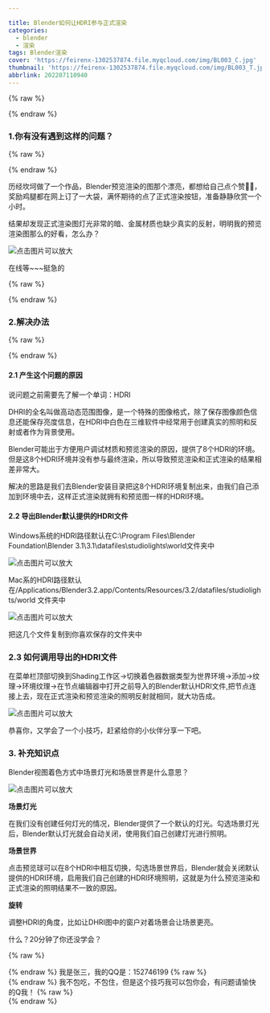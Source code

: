 ```yaml
---

title: Blender如何让HDRI参与正式渲染
categories:
  - blender
  - 渲染
tags: Blender渲染
cover: 'https://feirenx-1302537874.file.myqcloud.com/img/BL003_C.jpg'
thumbnail: 'https://feirenx-1302537874.file.myqcloud.com/img/BL003_T.jpg'
abbrlink: 202207110940
---
```


{% raw %}<article class="message is-danger"><div class="message-body">{% endraw %}

### 1.你有没有遇到这样的问题？

{% raw %}</div></article>{% endraw %}

历经坎坷做了一个作品，Blender预览渲染的图那个漂亮，都想给自己点个赞👍🏻，奖励鸡腿都在网上订了一大袋，满怀期待的点了正式渲染按钮，准备静静欣赏一个小时。

结果却发现正式渲染图灯光非常的暗、金属材质也缺少真实的反射，明明我的预览渲染图那么的好看，怎么办？

![点击图片可以放大](https://feirenx-1302537874.file.myqcloud.com/img/BL003-1.png)

在线等~~~挺急的

<!-- more -->

{% raw %}<article class="message is-success"><div class="message-body">{% endraw %}

### 2.解决办法

{% raw %}</div></article>{% endraw %}

#### 2.1 产生这个问题的原因

说问题之前需要先了解一个单词：HDRI

DHRI的全名叫做高动态范围图像，是一个特殊的图像格式，除了保存图像颜色信息还能保存亮度信息，在HDRI中白色在三维软件中经常用于创建真实的照明和反射或者作为背景使用。

Blender可能出于方便用户调试材质和预览渲染的原因，提供了8个HDRI的环境。但是这8个HDRI环境并没有参与最终渲染，所以导致预览渲染和正式渲染的结果相差非常大。

解决的思路是我们去Blender安装目录把这8个HDRI环境复制出来，由我们自己添加到环境中去，这样正式渲染就拥有和预览图一样的HDRI环境。

#### 2.2 导出Blender默认提供的HDRI文件

Windows系统的HDRI路径默认在C:\Program Files\Blender Foundation\Blender 3.1\3.1\datafiles\studiolights\world文件夹中

![点击图片可以放大](https://feirenx-1302537874.file.myqcloud.com/img/BL003-2.png)

Mac系的HDRI路径默认在/Applications/Blender3.2.app/Contents/Resources/3.2/datafiles/studiolights/world 文件夹中

![点击图片可以放大](https://feirenx-1302537874.file.myqcloud.com/img/BL003-3.png)

把这几个文件复制到你喜欢保存的文件夹中

### 2.3 如何调用导出的HDRI文件

在菜单栏顶部切换到Shading工作区→切换着色器数据类型为世界环境→添加→纹理→环境纹理→在节点编辑器中打开之前导入的Blender默认HDRI文件,把节点连接上去，现在正式渲染和预览渲染的照明反射就相同，就大功告成。

![点击图片可以放大](https://feirenx-1302537874.file.myqcloud.com/img/BL003-4.png)

恭喜你，又学会了一个小技巧，赶紧给你的小伙伴分享一下吧。

### 3. 补充知识点

Blender视图着色方式中场景灯光和场景世界是什么意思？

![点击图片可以放大](https://feirenx-1302537874.file.myqcloud.com/img/BL003-5.png)

**场景灯光**

在我们没有创建任何灯光的情况，Blender提供了一个默认的灯光。勾选场景灯光后，Blender默认灯光就会自动关闭，使用我们自己创建灯光进行照明。

**场景世界**

点击预览球可以在8个HDRI中相互切换，勾选场景世界后，Blender就会关闭默认提供的HDRI环境，启用我们自己创建的HDRI环境照明，这就是为什么预览渲染和正式渲染的照明结果不一致的原因。

**旋转**

调整HDRI的角度，比如让DHRI图中的窗户对着场景会让场景更亮。

什么？20分钟了你还没学会？

{% raw %}<article class="message is-info"><div class="message-header">{% endraw %}
我是张三，我的QQ是：152746199
{% raw %}</div><div class="message-body">{% endraw %}
我不包吃，不包住，但是这个技巧我可以包你会，有问题请愉快的Q我！
{% raw %}</div></article>{% endraw %}

